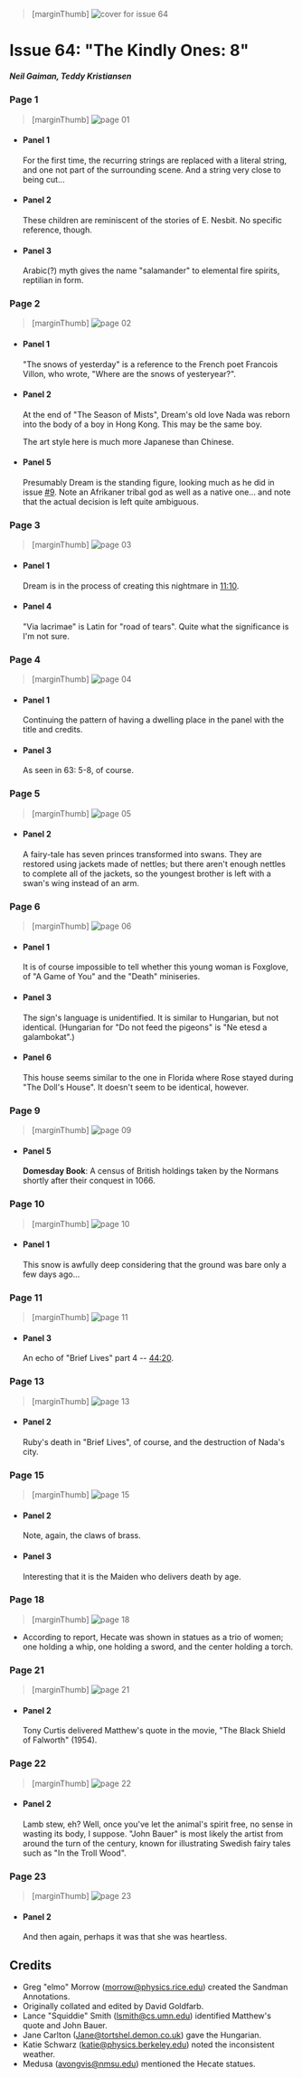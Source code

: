 > [marginThumb] ![cover for issue 64](thumbnails/sandman.64/page00.jpg)

# Issue 64: "The Kindly Ones: 8"

##### Neil Gaiman, Teddy Kristiansen

### Page 1

> [marginThumb] ![page 01](thumbnails/sandman.64/page01.jpg)

- #### Panel 1

  For the first time, the recurring strings are replaced with a literal string, and one not part of the surrounding scene. And a string very close to being cut...

- #### Panel 2

  These children are reminiscent of the stories of E. Nesbit. No specific reference, though.

- #### Panel 3

  Arabic(?) myth gives the name "salamander" to elemental fire spirits, reptilian in form.

### Page 2

> [marginThumb] ![page 02](thumbnails/sandman.64/page02.jpg)

- #### Panel 1

  "The snows of yesterday" is a reference to the French poet Francois Villon, who wrote, "Where are the snows of yesteryear?".

- #### Panel 2

  At the end of "The Season of Mists", Dream's old love Nada was reborn into the body of a boy in Hong Kong. This may be the same boy.

  The art style here is much more Japanese than Chinese.

- #### Panel 5

  Presumably Dream is the standing figure, looking much as he did in issue [#9](sandman.09.md). Note an Afrikaner tribal god as well as a native one... and note that the actual decision is left quite ambiguous.

### Page 3

> [marginThumb] ![page 03](thumbnails/sandman.64/page03.jpg)

- #### Panel 1

  Dream is in the process of creating this nightmare in [11:10](sandman.11.md#page-10).

- #### Panel 4

  "Via lacrimae" is Latin for "road of tears". Quite what the significance is I'm not sure.

### Page 4

> [marginThumb] ![page 04](thumbnails/sandman.64/page04.jpg)

- #### Panel 1

  Continuing the pattern of having a dwelling place in the panel with the title and credits.

- #### Panel 3

  As seen in 63: 5-8, of course.

### Page 5

> [marginThumb] ![page 05](thumbnails/sandman.64/page05.jpg)

- #### Panel 2

  A fairy-tale has seven princes transformed into swans. They are restored using jackets made of nettles; but there aren't enough nettles to complete all of the jackets, so the youngest brother is left with a swan's wing instead of an arm.

### Page 6

> [marginThumb] ![page 06](thumbnails/sandman.64/page06.jpg)

- #### Panel 1

  It is of course impossible to tell whether this young woman is Foxglove, of "A Game of You" and the "Death" miniseries.

- #### Panel 3

  The sign's language is unidentified. It is similar to Hungarian, but not identical. (Hungarian for "Do not feed the pigeons" is "Ne etesd a galambokat".)

- #### Panel 6

  This house seems similar to the one in Florida where Rose stayed during "The Doll's House". It doesn't seem to be identical, however.

### Page 9

> [marginThumb] ![page 09](thumbnails/sandman.64/page09.jpg)

- #### Panel 5

  **Domesday Book**: A census of British holdings taken by the Normans shortly after their conquest in 1066.

### Page 10

> [marginThumb] ![page 10](thumbnails/sandman.64/page10.jpg)

- #### Panel 1

  This snow is awfully deep considering that the ground was bare only a few days ago...

### Page 11

> [marginThumb] ![page 11](thumbnails/sandman.64/page11.jpg)

- #### Panel 3

  An echo of "Brief Lives" part 4 -- [44:20](sandman.44.md#page-20).

### Page 13

> [marginThumb] ![page 13](thumbnails/sandman.64/page13.jpg)

- #### Panel 2

  Ruby's death in "Brief Lives", of course, and the destruction of Nada's city.

### Page 15

> [marginThumb] ![page 15](thumbnails/sandman.64/page15.jpg)

- #### Panel 2

  Note, again, the claws of brass.

- #### Panel 3

  Interesting that it is the Maiden who delivers death by age.

### Page 18

> [marginThumb] ![page 18](thumbnails/sandman.64/page18.jpg)

- According to report, Hecate was shown in statues as a trio of women; one holding a whip, one holding a sword, and the center holding a torch.

### Page 21

> [marginThumb] ![page 21](thumbnails/sandman.64/page21.jpg)

- #### Panel 2

  Tony Curtis delivered Matthew's quote in the movie, "The Black Shield of Falworth" (1954).

### Page 22

> [marginThumb] ![page 22](thumbnails/sandman.64/page22.jpg)

- #### Panel 2

  Lamb stew, eh? Well, once you've let the animal's spirit free, no sense in wasting its body, I suppose. "John Bauer" is most likely the artist from around the turn of the century, known for illustrating Swedish fairy tales such as "In the Troll Wood".

### Page 23

> [marginThumb] ![page 23](thumbnails/sandman.64/page23.jpg)

- #### Panel 2

  And then again, perhaps it was that she was heartless.

## Credits

- Greg "elmo" Morrow (morrow@physics.rice.edu) created the Sandman Annotations.
- Originally collated and edited by David Goldfarb.
- Lance "Squiddie" Smith (lsmith@cs.umn.edu) identified Matthew's quote and John Bauer.
- Jane Carlton (Jane@tortshel.demon.co.uk) gave the Hungarian.
- Katie Schwarz (katie@physics.berkeley.edu) noted the inconsistent weather.
- Medusa (avongvis@nmsu.edu) mentioned the Hecate statues.
